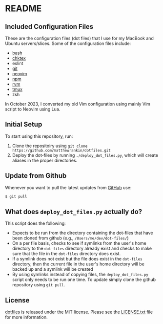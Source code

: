 # README

## Included Configuration Files

These are the configuration files (dot files) that I use for my MacBook
and Ubuntu servers/slices. Some of the configuration files include:

- [bash][]
- [chktex][]
- eslint
- [git][]
- [neovim][]
- [npm][]
- [rvm][]
- [tmux][]
- zsh

In October 2023, I converted my old Vim configuration using mainly Vim script
to Neovim using Lua.

## Initial Setup

To start using this repository, run:

1. Clone the repositoiry using `git clone
https://github.com/matthewrankin/dotfiles.git`
2. Deploy the dot-files by running `./deploy_dot_files.py`, which will create
   aliases in the proper directories.

## Update from Github

Whenever you want to pull the latest updates from [GitHub][] use:

```bash
$ git pull
```

## What does `deploy_dot_files.py` actually do?

This script does the following:

- Expects to be run from the directory containing the dot-files that
  have been cloned from github (e.g., `/Users/me/dev/dot-files/`)
- On a per file basis, checks to see if symlinks from the user's home
  directory to the `dot-files` directory already exist and checks to
  make sure that the file in the `dot-files` directory does exist.
- If a symlink does not exist but the file does exist in the `dot-files`
  directory, then the current file in the user's home directory will be
  backed up and a symlink will be created
- By using symlinks instead of copying files, the `deploy_dot_files.py`
  script only needs to be run one time. To update simply clone the
  github repository using `git pull`.

## License

[dotfiles][] is released under the MIT license. Please see the
[LICENSE.txt][] file for more information.

[bash]: https://www.gnu.org/software/bash/bash.html
[chktex]: http://www.nongnu.org/chktex/
[dotfiles]: https://github.com/matthewrankin/dotfiles
[git]: https://git-scm.com
[github]: https://github.com
[LICENSE.txt]: https://github.com/matthewrankin/dotfiles/blob/master/LICENSE.txt
[neovim]: https://neovim.io/
[npm]: https://docs.npmjs.com
[rvm]: http://rvm.io
[tmux]: https://tmux.github.io
[vim]: http://www.vim.org
